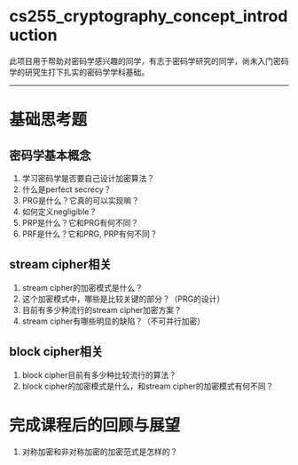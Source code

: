 # cs255_cryptography_concept_introduction
此项目用于帮助对密码学感兴趣的同学，有志于密码学研究的同学，尚未入门密码学的研究生打下扎实的密码学学科基础。

---
# 基础思考题
## 密码学基本概念
1. 学习密码学是否要自己设计加密算法？
2. 什么是perfect secrecy？
3. PRG是什么？它真的可以实现嘛？
4. 如何定义negligible？
5. PRP是什么？它和PRG有何不同？
6. PRF是什么？它和PRG, PRP有何不同？
## stream cipher相关
1. stream cipher的加密模式是什么？
2. 这个加密模式中，哪些是比较关键的部分？（PRG的设计）
3. 目前有多少种流行的stream cipher加密方案？
4. stream cipher有哪些明显的缺陷？（不可并行加密）

## block cipher相关
1. block cipher目前有多少种比较流行的算法？
2. block cipher的加密模式是什么，和stream cipher的加密模式有何不同？

# 完成课程后的回顾与展望
1. 对称加密和非对称加密的加密范式是怎样的？
